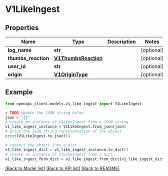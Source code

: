 # V1LikeIngest


## Properties

Name | Type | Description | Notes
------------ | ------------- | ------------- | -------------
**log_name** | **str** |  | [optional] 
**thumbs_reaction** | [**V1ThumbsReaction**](V1ThumbsReaction.md) |  | [optional] 
**user_id** | **str** |  | [optional] 
**origin** | [**V1OriginType**](V1OriginType.md) |  | [optional] 

## Example

```python
from openapi_client.models.v1_like_ingest import V1LikeIngest

# TODO update the JSON string below
json = "{}"
# create an instance of V1LikeIngest from a JSON string
v1_like_ingest_instance = V1LikeIngest.from_json(json)
# print the JSON string representation of the object
print(V1LikeIngest.to_json())

# convert the object into a dict
v1_like_ingest_dict = v1_like_ingest_instance.to_dict()
# create an instance of V1LikeIngest from a dict
v1_like_ingest_form_dict = v1_like_ingest.from_dict(v1_like_ingest_dict)
```
[[Back to Model list]](../README.md#documentation-for-models) [[Back to API list]](../README.md#documentation-for-api-endpoints) [[Back to README]](../README.md)


